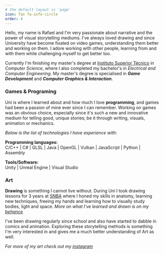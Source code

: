 ```yaml
---
# the default layout is 'page'
icon: fas fa-info-circle
order: 4
---
```

Hello, my name is Rafael and I'm very passionate about narrative and the power of visual storytelling mediums. I've always loved drawing and since University have become fixated on video games, understanding them better and working on them. I adore working with other people, learning from and with them while challenging myself to get better too. 

Currently I'm finishing my master's degree at [Instituto Superior Técnico](https://tecnico.ulisboa.pt/en/) in *Computer Science*, where I also completed my bachelor's in *Electrical and Computer Engineering*. 
My master's degree is specialised in **_Game Development_** and **_Computer Graphics & Interaction_**.
  
  
### Games & Programing
Uni is where I learned about and how much I love **programming**, and games had been a passion of mine ever since I can remember. Working on games was an obvious choice, especially since it's such a new and innovative medium for telling good, unique stories; be it through writing, visuals, animation or mechanics.
<!-- Make HOME page the games portfolio page, and about page the home page -->

*Below is the list of technologies I have experience with:*

**Programming languages:**  
	C/C++ | C# | GLSL | Java | OpenGL | Vulkan | JavaScript | Python | Assembly

**Tools/Software:**  
	Unity | Unreal Engine | Visual Studio

### Art
**Drawing** is something I cannot live without. During Uni I took drawing lessons for 3 years at [SNBA](https://www.snba.pt/en/) where I honed my skills in anatomy, learning new techniques, freeing my hands and learning how to visually study bodies, light and space.   *More on what I've learned and drawn is on my [behance](https://www.behance.net/gallery/81045663/Drawing-Lessons)* 

I've been drawing regularly since school and also have started to dabble in comics and animation. Exploring these storytelling methods is something I'm very interested in and gives me a much better understanding of Art as well. 

  *For more of my art check out my [instagram](https://www.instagram.com/bahble/)*
